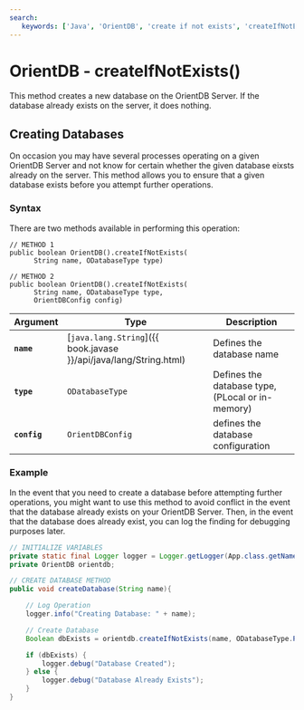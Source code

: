 ```yaml
---
search:
   keywords: ['Java', 'OrientDB', 'create if not exists', 'createIfNotExists']
---
```


# OrientDB - createIfNotExists()

This method creates a new database on the OrientDB Server.  If the database already exists on the server, it does nothing.

## Creating Databases

On occasion you may have several processes operating on a given OrientDB Server and not know for certain whether the given database eixsts already on the server.  This method allows you to ensure that a given database exists before you attempt further operations. 

### Syntax

There are two methods available in performing this operation:

```
// METHOD 1
public boolean OrientDB().createIfNotExists(
      String name, ODatabaseType type)

// METHOD 2
public boolean OrientDB().createIfNotExists(
      String name, ODatabaseType type,
	  OrientDBConfig config)
```

| Argument | Type | Description |
|---|---|---|
| **`name`** | [`java.lang.String`]({{ book.javase }}/api/java/lang/String.html) | Defines the database name |
| **`type`** | `ODatabaseType` | Defines the database type, (PLocal or in-memory) |
| **`config`** | `OrientDBConfig` | defines the database configuration |


### Example

In the event that you need to create a database before attempting further operations, you might want to use this method to avoid conflict in the event that the database already exists on your OrientDB Server.  Then, in the event that the database does already exist, you can log the finding for debugging purposes later.

```java
// INITIALIZE VARIABLES 
private static final Logger logger = Logger.getLogger(App.class.getName());
private OrientDB orientdb;

// CREATE DATABASE METHOD
public void createDatabase(String name){

	// Log Operation
	logger.info("Creating Database: " + name);

	// Create Database
	Boolean dbExists = orientdb.createIfNotExists(name, ODatabaseType.PLOCAL);

	if (dbExists) { 
		logger.debug("Database Created");
	} else {
	    logger.debug("Database Already Exists");
	}
}
```

